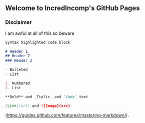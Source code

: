 ## Welcome to IncredIncomp's GitHub Pages



### Disclaimer

I am awful at all of this so beware

```markdown
Syntax highlighted code block

# Header 1
## Header 2
### Header 3

- Bulleted
- List

1. Numbered
2. List

**Bold** and _Italic_ and `Code` text

[Link](url) and ![Image](src)
```

(https://guides.github.com/features/mastering-markdown/).
